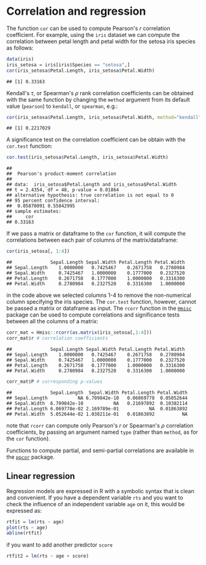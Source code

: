 # Correlation and regression



The function `cor` can be used to compute Pearson's $r$ correlation coefficient. For example, using the `iris` dataset we can compute the correlation between petal length and petal width for the setosa iris species as follows:

```r
data(iris)
iris_setosa = iris[iris$Species == "setosa",]
cor(iris_setosa$Petal.Length, iris_setosa$Petal.Width)
```

```
## [1] 0.33163
```

Kendall's $\tau$, or Spearman's $\rho$ rank correlation coefficients can be obtained with the same function by changing the `method` argument from its default value (`pearson`) to `kendall`, or `spearman`, e.g.:

```r
cor(iris_setosa$Petal.Length, iris_setosa$Petal.Width, method="kendall")
```

```
## [1] 0.2217029
```

A significance test on the correlation coefficient can be obtain with the `cor.test` function:

```r
cor.test(iris_setosa$Petal.Length, iris_setosa$Petal.Width)
```

```
## 
## 	Pearson's product-moment correlation
## 
## data:  iris_setosa$Petal.Length and iris_setosa$Petal.Width
## t = 2.4354, df = 48, p-value = 0.01864
## alternative hypothesis: true correlation is not equal to 0
## 95 percent confidence interval:
##  0.05870091 0.55842995
## sample estimates:
##     cor 
## 0.33163
```

If we pass a matrix or dataframe to the `cor` function, it will compute the correlations between each pair of columns of the matrix/dataframe:

```r
cor(iris_setosa[, 1:4])
```

```
##              Sepal.Length Sepal.Width Petal.Length Petal.Width
## Sepal.Length    1.0000000   0.7425467    0.2671758   0.2780984
## Sepal.Width     0.7425467   1.0000000    0.1777000   0.2327520
## Petal.Length    0.2671758   0.1777000    1.0000000   0.3316300
## Petal.Width     0.2780984   0.2327520    0.3316300   1.0000000
```

in the code above we selected columns 1-4 to remove the non-numerical column specifying the iris species. The `cor.test` function, however, cannot be passed a matrix or dataframe as input. The `rcorr` function in the [`Hmisc`](https://cran.r-project.org/web/packages/Hmisc/index.html) package can be used to compute correlations and significance tests between all the columns of a matrix:

```r
corr_mat = Hmisc::rcorr(as.matrix(iris_setosa[,1:4]))
corr_mat$r # correlation coefficients
```

```
##              Sepal.Length Sepal.Width Petal.Length Petal.Width
## Sepal.Length    1.0000000   0.7425467    0.2671758   0.2780984
## Sepal.Width     0.7425467   1.0000000    0.1777000   0.2327520
## Petal.Length    0.2671758   0.1777000    1.0000000   0.3316300
## Petal.Width     0.2780984   0.2327520    0.3316300   1.0000000
```

```r
corr_mat$P # corresponding p-values
```

```
##              Sepal.Length  Sepal.Width Petal.Length Petal.Width
## Sepal.Length           NA 6.709842e-10   0.06069778  0.05052644
## Sepal.Width  6.709842e-10           NA   0.21697892  0.10382114
## Petal.Length 6.069778e-02 2.169789e-01           NA  0.01863892
## Petal.Width  5.052644e-02 1.038211e-01   0.01863892          NA
```

note that `rcorr` can compute only Pearson's $r$ or Spearman's $\rho$ correlation coefficients, by passing an argument named `type` (rather than `method`, as for the `cor` function).

Functions to compute partial, and semi-partial correlations are available in the [`ppcor`](https://cran.r-project.org/web/packages/ppcor/) package.

## Linear regression

Regression models are expressed in R with a symbolic syntax that is clean and convenient. If you have a dependent variable `rts` and you want to check the influence of an independent variable `age` on it, this would be expressed as:

```r
rtfit = lm(rts ~ age)
plot(rts ~ age)
abline(rtfit)
```
if you want to add another predictor `score`

```r
rtfit2 = lm(rts ~ age + score)
```


